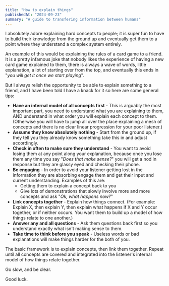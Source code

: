 ```yaml
---
title: "How to explain things"
publishedAt: "2024-09-23"
summary: "A guide to transfering information between humans"
---
```

I absolutely adore explaining hard concepts to people; it is super fun to have to build their knowledge from the ground up and eventually get them to a point where they understand a complex system entirely.

An example of this would be explaining the rules of a card game to a friend. It is a pretty infamous joke that nobody likes the experience of having a new card game explained to them, there is always a wave of words, little explanation, a lot of starting over from the top, and eventually this ends in "_you will get it once we start playing_".

But I always relish the opportunity to be able to explain something to a friend, and I have been told I have a knack for it so here are some general tips:

- **Have an internal model of all concepts first** - This is arguably the most important part, you need to understand what you are explaining to them, AND understand in what order you will explain each concept to them. (Otherwise you will have to jump all over the place explaining a mesh of concepts and there is no clear linear progression for your poor listener.)
- **Assume they know absolutely nothing** - Start from the ground up, if they tell you they already know something take this in and adjust accordingly.
- **Check in often to make sure they understand** - You want to avoid losing them at any point along your explanation, because once you lose them any time you say "_Does that make sense?_" you will get a nod in response but they are glassy eyed and checking their phone.
- **Be engaging** - In order to avoid your listener getting lost in the information they are absorbing engage them and get their input and current understanding. Examples of this are:
    - Getting them to explain a concept back to you
    - Give lots of demonstrations that slowly involve more and more concepts and ask "_Ok, what happens now?_"
- **Link concepts together** - Explain how things connect. (For example: Explain X, then explain Y, then explain what happens if X and Y occur together, or if neither occurs. You want them to build up a model of how things relate to one another.)
- **Answer any and all questions** - Ask them questions back first so you understand exactly what isn't making sense to them.
- **Take time to think before you speak** - Useless words or bad explanations will make things harder for the both of you.

The basic framework is to explain concepts, then link them together. Repeat until all concepts are covered and integrated into the listener's internal model of how things relate together.

Go slow, and be clear.

Good luck.